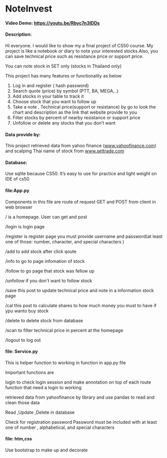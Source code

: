 # NoteInvest
#### Video Demo: https://youtu.be/Rbyc7n3IDDs

#### Description:
Hi everyone. I would like to show my a final project of CS50 course. My project is like a notebook or diary to note your interested stocks.Also, you can save technical price such as resistance price or support price.

You can note stock in SET only (stocks in Thailand only) 

This project has many features or functionality as below
1. Log in and register ( hash password)
2. Search quote (price) by symbol (PTT, BA, MEGA,..)
3. Add stocks in your table to track it
4. Choose stock that you want to follow up
5. Take a note , Technical price(support or resistance) by go to look the chart and description as the link that website provide to you
6. Filter stocks by percent of nearby resistance or support price
7. Unfollow or delete any stocks that you don’t want

#### Data provide by:
This project retrieved data from yahoo finance (www.yahoofinance.com) and scalping Thai name of stock from www.settrade.com

#### Database:
Use sqlite because CS50. It’s easy to use for practice and light weight on IDE of cs50

#### file:App.py
Components in this file are route of request GET and POST from client in web browser 

/ is a homepage. User can get and post

/login is login page 

/register is register page you must provide username and password(at least one of those: number, character, and special characters )

/add to add stock after click qoute 

/info to go to page infomation of stock

/follow to go page that stock was fellow up 

/unfollow if you don't want to follow stock

/save this post to update technical price and note in a information stock page

/cal this post to calculate shares to how much money you must to have if ypu wanto buy stock

/delete to delete stock from database

/scan to filter technical price in percent at the homepage

/logout to log out


#### file: Service.py 
This is helper function to working in function in app.py file

Important functions are

login 
to check login session and make annotation on  top of each route function that need a login to working 

retrieved data from yahoofinance by library and use pandas to read and clean those data

Read ,Update ,Delete in database 

Check for registration password 
Password must be included with at least one of number , alphabetical, and special characters 

#### file: htm,css
Use bootstrap to make up and decorate